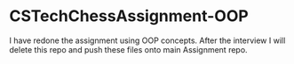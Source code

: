 # CSTechChessAssignment-OOP

I have redone the assignment using OOP concepts.
After the interview I will delete this repo and push these files onto main Assignment repo.
